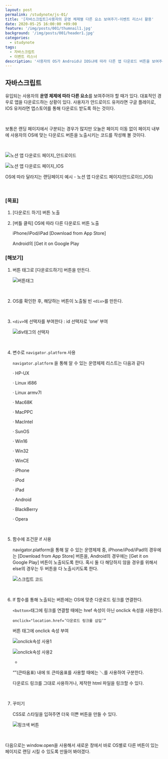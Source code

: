 ```yaml
---
layout: post
permalink: /studynote/js-01/
title: '[자바스크립트]사용자의 운영 체제별 다른 요소 보여주기-이벤트 리스너 활용'
date: 2020-05-25 16:00:00 +09:00
feature: '/img/posts/001/thumnail1.jpg'
background: '/img/posts/001/header1.jpg'
categories:
  - studynote
tags:
  - 자바스크립트
  - 이벤트 리스너
description: '사용자의 OS가 Android냐 IOS냐에 따라 다른 앱 다운로드 버튼을 보여주는 코드를 만들어보자.'
---
```


## 자바스크립트

유입되는 사용자의 **운영 체제에 따라 다른 요소**를 보여주어야 할 때가 있다. 대표적인 경우로 앱을 다운로드하는 상황이 있다. 사용자가 안드로이드 유저라면 구글 플레이로, IOS 유저라면 앱스토어를 통해 다운로드 받도록 하는 것이다.

​     

보통은 랜딩 페이지에서 구분되는 경우가 많지만 오늘은 페이지 이동 없이 페이지 내부에 사용자의 OS에 맞는 다운로드 버튼을 노출시키는 코드를 작성해 볼 것이다.

​    

![노션 앱 다운로드 페이지_안드로이드](/img/posts/001/notion_android.jpg)

![노션 앱 다운로드 페이지_IOS](/img/posts/001/notion_ios.jpg)

OS에 따라 달라지는 랜딩페이지 예시 - 노션 앱 다운로드 페이지(안드로이드,IOS)

​    

### [목표]

1. [다운로드 하기] 버튼 노출

2. [버틀 클릭] OS에 따라 다른 다운로드 버튼 노출

   iPhone/iPod/iPad [Download from App Store]

   Android의 [Get it on Google Play

 

### [해보기]



1. 버튼 태그로 [다운로드하기] 버튼을 만든다.

   ![버튼태그](/img/posts/001/page_button.JPG)

   ​     

2. OS를 확인한 후, 해당하는 버튼이 노출될 빈 ```<div>```를 만든다.

   ​     

3. ```<div>```에 선택자를 부여한다 : id 선택자로 ‘one’ 부여

   ![div태그의 선택자](/img/posts/001/div.JPG)

   ​     

4. 변수로 ```navigator.platform``` 사용

   ```navigator.platform``` 을 통해 알 수 있는 운영체제 리스트는 다음과 같다

   ·     HP-UX

   ·     Linux i686

   ·     Linux armv7l

   ·     Mac68K

   ·     MacPPC

   ·     MacIntel

   ·     SunOS

   ·     Win16

   ·     Win32

   ·     WinCE

   ·     iPhone

   ·     iPod

   ·     iPad

   ·     Android

   ·     BlackBerry

   ·     Opera 

   ​     

5. 함수에 조건문 if 사용

   navigator.platform을 통해 알 수 있는 운영체제 중, iPhone/iPod/iPad의 경우에는 [Download from App Store] 버튼을, Android의 경우에는 [Get it on Google Play] 버튼이 노출되도록 한다. 혹시 둘 다 해당하지 않을 경우를 위해서 else의 경우는 두 버튼을 다 노출시키도록 한다.

   ![스크립트 코드](/img/posts/001/script.JPG)

   ​     

6. If 함수를 통해 노출되는 버튼에는 OS에 맞춘 다운로드 링크를 연결한다.

   ```<button>```태그에 링크를 연결할 때에는 href 속성이 아닌 onclick 속성을 사용한다.

   ```onclick="location.href=’다운로드 링크를 삽입’”```

   버튼 태그에 onclick 속성 부여

   ![onclick속성 사용1](/img/posts/001/onclick.JPG)

   ![onclick속성 사용2](/img/posts/001/onclick2.JPG)

   +

   “”(큰따옴표) 내에 또 큰따옴표를 사용할 때에는 ＼를 사용하여 구분한다.

   다운로드 링크를 그대로 사용하거나, 제작한 html 파일을 링크할 수 있다.

   ​     

7. 꾸미기

   CSS로 스타일을 입혀주면 더욱 이쁜 버튼을 만들 수 있다.
   
   ![핑크색 버튼](/img/posts/001/button_pink.JPG)

​      

다음으로는 window.open을 사용해서 새로운 창에서 바로 OS별로 다른 버튼이 있는 페이지로 랜딩 시킬 수 있도록 만들어 봐야겠다.